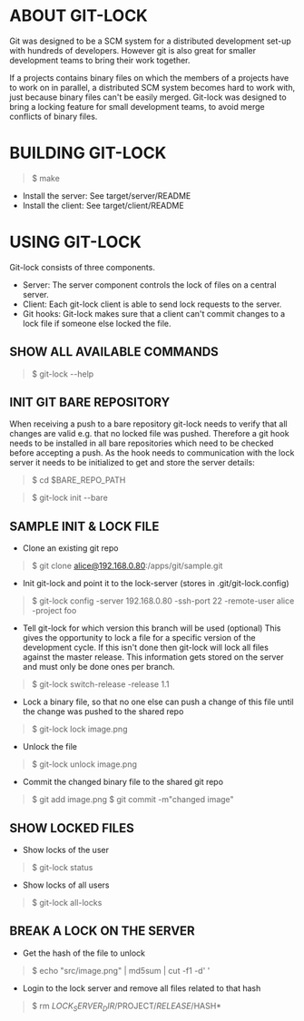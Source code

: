 # ABOUT GIT-LOCK

Git was designed to be a SCM system for a distributed development set-up with hundreds of developers.
However git is also great for smaller development teams to bring their work together.

If a projects contains binary files on which the members of a projects have to work on in parallel, 
a distributed SCM system becomes hard to work with, just because binary files can't be easily merged.
Git-lock was designed to bring a locking feature for small development teams, to avoid merge conflicts of binary files.

# BUILDING GIT-LOCK

> $ make

* Install the server: See target/server/README
* Install the client: See target/client/README

# USING GIT-LOCK

Git-lock consists of three components. 

* Server: The server component controls the lock of files on a central server.
* Client: Each git-lock client is able to send lock requests to the server.
* Git hooks: Git-lock makes sure that a client can't commit changes to a lock file if someone else locked the file.

## SHOW ALL AVAILABLE COMMANDS
> $ git-lock --help

## INIT GIT BARE REPOSITORY

When receiving a push to a bare repository git-lock needs to verify that all changes are valid e.g. that no locked file was pushed.
Therefore a git hook needs to be installed in all bare repositories which need to be checked before accepting a push.
As the hook needs to communication with the lock server it needs to be initialized to get and store the server details:

> $ cd $BARE_REPO_PATH

> $ git-lock init --bare

## SAMPLE INIT & LOCK FILE

* Clone an existing git repo
> $ git clone alice@192.168.0.80:/apps/git/sample.git

* Init git-lock and point it to the lock-server (stores in .git/git-lock.config)
> $ git-lock config -server 192.168.0.80 -ssh-port 22 -remote-user alice -project foo

* Tell git-lock for which version this branch will be used (optional)
This gives the opportunity to lock a file for a specific version of the development cycle. If this isn't done then git-lock will lock all files against the master release. This information gets stored on the server and must only be done ones per branch. 
> $ git-lock switch-release -release 1.1

* Lock a binary file, so that no one else can push a change of this file until the change was pushed to the shared repo
> $ git-lock lock image.png

* Unlock the file
> $ git-lock unlock image.png

* Commit the changed binary file to the shared git repo
> $ git add image.png
> $ git commit -m"changed image"

## SHOW LOCKED FILES

* Show locks of the user
> $ git-lock status

* Show locks of all users
> $ git-lock all-locks

## BREAK A LOCK ON THE SERVER

* Get the hash of the file to unlock
> $ echo "src/image.png" | md5sum | cut -f1 -d' '

* Login to the lock server and remove all files related to that hash
> $ rm $LOCK_SERVER_DIR/$PROJECT/$RELEASE/$HASH*
